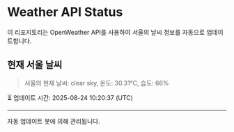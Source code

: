 
# Weather API Status

이 리포지토리는 OpenWeather API를 사용하여 서울의 날씨 정보를 자동으로 업데이트합니다.

## 현재 서울 날씨
> 서울의 현재 날씨: clear sky, 온도: 30.31°C, 습도: 66%

⏳ 업데이트 시간: 2025-08-24 10:20:37 (UTC)

---
자동 업데이트 봇에 의해 관리됩니다.
